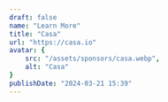 ```yaml
---
draft: false
name: "Learn More"
title: "Casa"
url: "https://casa.io"
avatar: {
    src: "/assets/sponsors/casa.webp",
    alt: "Casa"
}
publishDate: "2024-03-21 15:39"
---
```

